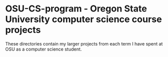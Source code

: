 # OSU-CS-program - Oregon State University computer science course projects
These directories contain my larger projects from each term I have spent at OSU as a computer science student.
